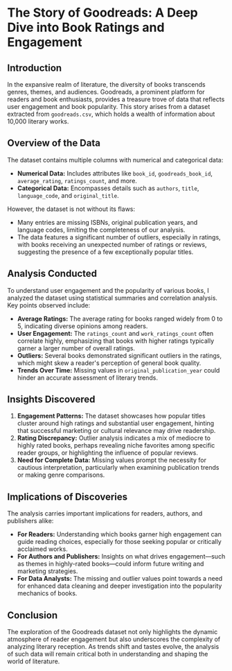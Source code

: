 # The Story of Goodreads: A Deep Dive into Book Ratings and Engagement

## Introduction
In the expansive realm of literature, the diversity of books transcends genres, themes, and audiences. Goodreads, a prominent platform for readers and book enthusiasts, provides a treasure trove of data that reflects user engagement and book popularity. This story arises from a dataset extracted from `goodreads.csv`, which holds a wealth of information about 10,000 literary works.

## Overview of the Data
The dataset contains multiple columns with numerical and categorical data:
- **Numerical Data:** Includes attributes like `book_id`, `goodreads_book_id`, `average_rating`, `ratings_count`, and more.
- **Categorical Data:** Encompasses details such as `authors`, `title`, `language_code`, and `original_title`.

However, the dataset is not without its flaws:
- Many entries are missing ISBNs, original publication years, and language codes, limiting the completeness of our analysis.
- The data features a significant number of outliers, especially in ratings, with books receiving an unexpected number of ratings or reviews, suggesting the presence of a few exceptionally popular titles.

## Analysis Conducted
To understand user engagement and the popularity of various books, I analyzed the dataset using statistical summaries and correlation analysis. Key points observed include:
- **Average Ratings:** The average rating for books ranged widely from 0 to 5, indicating diverse opinions among readers.
- **User Engagement:** The `ratings_count` and `work_ratings_count` often correlate highly, emphasizing that books with higher ratings typically garner a larger number of overall ratings.
- **Outliers:** Several books demonstrated significant outliers in the ratings, which might skew a reader's perception of general book quality. 
- **Trends Over Time:** Missing values in `original_publication_year` could hinder an accurate assessment of literary trends.

## Insights Discovered
1. **Engagement Patterns:** The dataset showcases how popular titles cluster around high ratings and substantial user engagement, hinting that successful marketing or cultural relevance may drive readership.
2. **Rating Discrepancy:** Outlier analysis indicates a mix of mediocre to highly rated books, perhaps revealing niche favorites among specific reader groups, or highlighting the influence of popular reviews.
3. **Need for Complete Data:** Missing values prompt the necessity for cautious interpretation, particularly when examining publication trends or making genre comparisons.

## Implications of Discoveries
The analysis carries important implications for readers, authors, and publishers alike:
- **For Readers:** Understanding which books garner high engagement can guide reading choices, especially for those seeking popular or critically acclaimed works.
- **For Authors and Publishers:** Insights on what drives engagement—such as themes in highly-rated books—could inform future writing and marketing strategies.
- **For Data Analysts:** The missing and outlier values point towards a need for enhanced data cleaning and deeper investigation into the popularity mechanics of books.

## Conclusion
The exploration of the Goodreads dataset not only highlights the dynamic atmosphere of reader engagement but also underscores the complexity of analyzing literary reception. As trends shift and tastes evolve, the analysis of such data will remain critical both in understanding and shaping the world of literature.